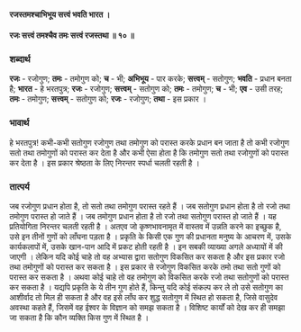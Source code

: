 #### रजस्तमश्चाभिभूय सत्त्वं भवति भारत ।
#### रजः सत्त्वं तमश्चैव तमः सत्त्वं रजस्तथा ॥ १० ॥

### शब्दार्थ

**रजः** - रजोगुण; **तमः** - तमोगुण को; **च** - भी; **अभिभूय** - पार करके; **सत्त्वम्** - सतोगुण; **भवति** - प्रधान बनता है; **भारत** - हे भरतपुत्र; **रजः** - रजोगुण; **सत्त्वम्** - सतोगुण को; **तमः** - तमोगुण; **च** - भी; **एव** - उसी तरह; **तमः** - तमोगुण; **सत्त्वम्** - सतोगुण को; **रजः** - रजोगुण; **तथा** - इस प्रकार ।

### भावार्थ

हे भरतपुत्र! कभी-कभी सतोगुण रजोगुण तथा तमोगुण को परास्त करके प्रधान बन जाता है तो कभी रजोगुण सतो तथा तमोगुणों को परास्त कर देता है और कभी ऐसा होता है कि तमोगुण सतो तथा रजोगुणों को परास्त कर देता है । इस प्रकार श्रेष्ठता के लिए निरन्तर स्पर्धा चलती रहती है ।

### तात्पर्य

जब रजोगुण प्रधान होता है, तो सतो तथा तमोगुण परास्त रहते हैं । जब सतोगुण प्रधान होता है तो रजो तथा तमोगुण परास्त हो जाते हैं । जब तमोगुण प्रधान होता है तो रजो तथा सतोगुण परास्त हो जाते हैं । यह प्रतियोगिता निरन्तर चलती रहती है । अतएव जो कृष्णभावनामृत में वास्तव में उन्नति करने का इच्छुक है, उसे इन तीनों गुणों को लाँघना पड़ता है । प्रकृति के किसी एक गुण की प्रधानता मनुष्य के आचरण में, उसके कार्यकलापों में, उसके खान-पान आदि में प्रकट होती रहती है । इन सबकी व्याख्या अगले अध्यायों में की जाएगी । लेकिन यदि कोई चाहे तो वह अभ्यास द्वारा सतोगुण विकसित कर सकता है और इस प्रकार रजो तथा तमोगुणों को परास्त कर सकता है । इस प्रकार से रजोगुण विकसित करके तमो तथा सतो गुणों को परास्त कर सकता है । अथवा कोई चाहे तो वह तमोगुण को विकसित करके रजो तथा सतोगुणों को परास्त कर सकता है । यद्यपि प्रकृति के ये तीन गुण होते हैं, किन्तु यदि कोई संकल्प कर ले तो उसे सतोगुण का आशीर्वाद तो मिल ही सकता है और वह इसे लाँघ कर शुद्ध सतोगुण में स्थित हो सकता है, जिसे वासुदेव अवस्था कहते हैं, जिसमें वह ईश्वर के विज्ञान को समझ सकता है । विशिष्ट कार्यों को देख कर ही समझा जा सकता है कि कौन व्यक्ति किस गुण में स्थित है ।